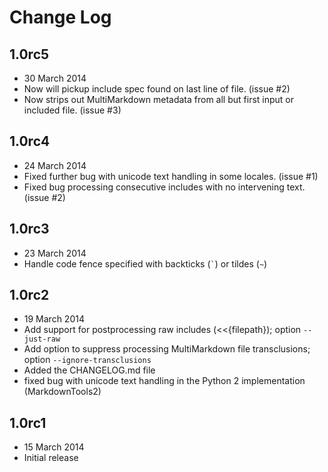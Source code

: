 # Change Log 

## 1.0rc5

* 30 March 2014
* Now will pickup include spec found on last line of file. (issue #2)
* Now strips out MultiMarkdown metadata from all but first input or included file. (issue #3)

## 1.0rc4

* 24 March 2014
* Fixed further bug with unicode text handling in some locales. (issue #1)
* Fixed bug processing consecutive includes with no intervening text. (issue #2)

## 1.0rc3

* 23 March 2014
* Handle code fence specified with backticks (`` ` ``) or tildes (`~`)

## 1.0rc2

* 19 March 2014
* Add support for postprocessing raw includes (<<{filepath}); option `--just-raw`
* Add option to suppress processing MultiMarkdown file transclusions; option `--ignore-transclusions`
* Added the CHANGELOG.md file
* fixed bug with unicode text handling in the Python 2 implementation (MarkdownTools2)

## 1.0rc1

* 15 March 2014
* Initial release

